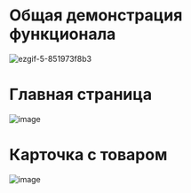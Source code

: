 # Общая демонстрация функционала
![ezgif-5-851973f8b3](https://github.com/sirgb1/flutter4/assets/96747393/09496b01-5329-4880-a5bf-4f4a24270d8b)

# Главная страница
![image](https://github.com/sirgb1/flutter4/assets/96747393/8af3bee0-08dc-425c-907b-a1404bb1d6ee)

# Карточка с товаром
![image](https://github.com/sirgb1/flutter4/assets/96747393/5b08cb06-eb53-4979-a585-88c243de1f47)
